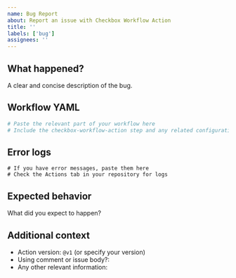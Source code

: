 ```yaml
---
name: Bug Report
about: Report an issue with Checkbox Workflow Action
title: ''
labels: ['bug']
assignees: ''
---
```


## What happened?

A clear and concise description of the bug.

## Workflow YAML

```yaml
# Paste the relevant part of your workflow here
# Include the checkbox-workflow-action step and any related configuration
```

## Error logs

```
# If you have error messages, paste them here
# Check the Actions tab in your repository for logs
```

## Expected behavior

What did you expect to happen?

## Additional context

- Action version: `@v1` (or specify your version)
- Using comment or issue body?:
- Any other relevant information:
